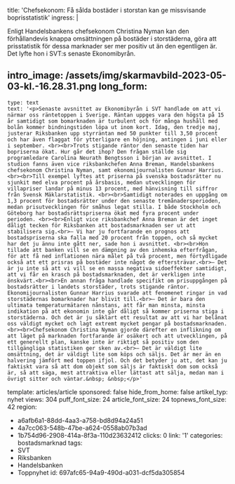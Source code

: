title: 'Chefsekonom: Få sålda bostäder i storstan kan ge missvisande boprisstatistik'
ingress: |
  <p>Enligt Handelsbankens chefsekonom Christina Nyman kan den förhållandevis knappa omsättningen på bostäder i storstäderna, göra att prisstatistik för dessa marknader ser mer positiv ut än den egentligen är. Det lyfte hon i SVT:s senaste Ekonomibyrån.
  </p>
  
intro_image: /assets/img/skarmavbild-2023-05-03-kl.-16.28.31.png
long_form:
  -
    type: text
    text: '<p>Senaste avsnittet av Ekonomibyrån i SVT handlade om att vi närmar oss räntetoppen i Sverige. Räntan uppges vara den högsta på 15 år samtidigt som bomarknaden är turbulent och för många hushåll med bolån kommer bindningstiden löpa ut inom kort. Idag, den tredje maj, justerar Riksbanken upp styrräntan med 50 punkter till 3,50 procent och har även flaggat för ytterligare en höjning, antingen i juni eller i september. <br><br>Trots stigande räntor den senaste tiden har bopriserna ökat. Hur går det ihop? Den frågan ställde sig programledare Carolina Neurath Bengtsson i början av avsnittet. I studion fanns även vice riksbankchefen Anna Breman, Handelsbankens chefsekonom Christina Nyman, samt ekonomijournalisten Gunnar Harrius. <br><br>Till exempel lyftes att priserna på svenska bostadsrätter nu sjunkit med elva procent på årsbasis, medan utvecklingen för villapriser landar på minus 13 procent, med hänvisning till siffror från Svensk Mäklarstatistik. <br><br>Samtidigt noterades en uppgång om 1,3 procent för bostadsrätter under den senaste tremånadersperioden, medan prisutvecklingen för småhus legat stilla. I både Stockholm och Göteborg har bostadsrättspriserna ökat med fyra procent under perioden. <br><br>Enligt vice riksbankchef Anna Breman är det inget dåligt tecken för Riksbanken att bostadsmarknaden ser ut att stabilisera sig.<br>– Vi har ju fortfarande en prognos att bostadspriserna ska falla med 20 procent från toppen, och så mycket har det ju ännu inte gått ner, sade hon i avsnittet. <br><br>Hon tillade att banken vill se en dämpning av den inhemska efterfrågan, för att få ned inflationen nära målet på två procent, men förtydligade också att ett prisras på bostäder inte något de eftersträvar.<br>– Det är ju inte så att vi vill se en massa negativa sidoeffekter samtidigt, att vi får en krasch på bostadsmarknaden, det är verkligen inte önskvärt.<br><br>En annan fråga handlade specifikt om prisuppgången på bostadsrätter i landets storstäder, trots stigande räntor. Ekonomijournalisten Gunnar Harrius svarade att fenomenet ringar in vad storstädernas bomarknader har blivit till.<br>– Det är bara den ultimata temperaturmätaren nånstans, att får man minsta, minsta indikation på att ekonomin inte går dåligt så kommer priserna stiga i storstäderna. Och det är ju såklart ett resultat av att vi har belånat oss väldigt mycket och lagt extremt mycket pengar på bostadsmarknaden.<br><br>Chefsekonom Christina Nyman gjorde därefter en inflikning om att läget på marknaden fortfarande är osäkert och att utvecklingen, på ett generellt plan, kanske inte är riktigt så positiv som den tillgängliga statistiken ger sken av.<br>– Det är väldigt lite omsättning, det är väldigt lite som köps och säljs. Det är mer än en halvering jämfört med toppen ifjol. Och det betyder ju att, det kan ju faktiskt vara så att dom objekt som säljs är faktiskt dom som också är, så att säga, mest attraktiva eller lättast att sälja, medan man i övrigt sitter och väntar.&nbsp; &nbsp;</p>'
template: articles/article
sponsored: false
hide_from_home: false
artikel_typ: nyhet
views: 304
puff_font_size: 24
article_font_size: 24
topnews_font_size: 42
region:
  - a6afb6a1-88dd-4aa3-a758-bd8d94a24a51
  - 4a7cc063-548b-47be-a624-0558ab07b3ad
  - 1b754d96-2908-414a-8f3a-110d23632412
clicks: 0
link: '1'
categories: bostadsmarknad
tags:
  - SVT
  - Riksbanken
  - Handelsbanken
  - Toppnyhet
id: 697afc65-94a9-490d-a031-dcf5da305854
